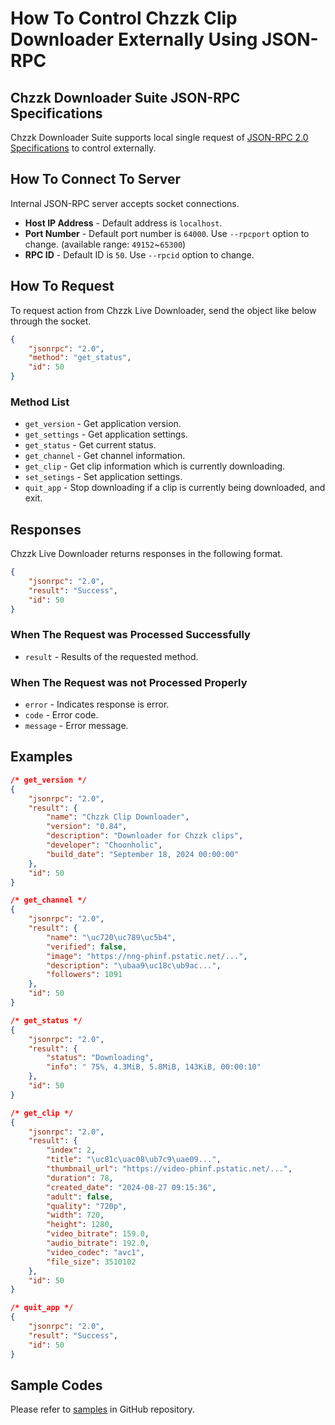# How To Control Chzzk Clip Downloader Externally Using JSON-RPC

## Chzzk Downloader Suite JSON-RPC Specifications
Chzzk Downloader Suite supports local single request of [JSON-RPC 2.0 Specifications](https://www.jsonrpc.org/specification) to control externally.

## How To Connect To Server
Internal JSON-RPC server accepts socket connections.

* **Host IP Address** - Default address is `localhost`.
* **Port Number** - Default port number is `64000`. Use `--rpcport` option to change. (available range: `49152`~`65300`)
* **RPC ID** - Default ID is `50`. Use `--rpcid` option to change.

## How To Request
To request action from Chzzk Live Downloader, send the object like below through the socket.

```json
{
    "jsonrpc": "2.0",
    "method": "get_status",
    "id": 50
}
```

### Method List
* `get_version` - Get application version.
* `get_settings` - Get application settings.
* `get_status` - Get current status.
* `get_channel` - Get channel information.
* `get_clip` - Get clip information which is currently downloading.
* `set_setings` - Set application settings.
* `quit_app` - Stop downloading if a clip is currently being downloaded, and exit.

## Responses
Chzzk Live Downloader returns responses in the following format.

```json
{
    "jsonrpc": "2.0",
    "result": "Success",
    "id": 50
}
```

### When The Request was Processed Successfully
* `result` - Results of the requested method.

### When The Request was not Processed Properly
* `error` - Indicates response is error.
* `code` - Error code.
* `message` - Error message.

## Examples
```json
/* get_version */
{
    "jsonrpc": "2.0",
    "result": {
        "name": "Chzzk Clip Downloader",
        "version": "0.84",
        "description": "Downloader for Chzzk clips",
        "developer": "Choonholic",
        "build_date": "September 18, 2024 00:00:00"
    },
    "id": 50
}

/* get_channel */
{
    "jsonrpc": "2.0",
    "result": {
        "name": "\uc720\uc789\uc5b4",
        "verified": false,
        "image": "https://nng-phinf.pstatic.net/...",
        "description": "\ubaa9\uc18c\ub9ac...",
        "followers": 1091
    },
    "id": 50
}

/* get_status */
{
    "jsonrpc": "2.0",
    "result": {
        "status": "Downloading",
        "info": " 75%, 4.3MiB, 5.8MiB, 143KiB, 00:00:10"
    },
    "id": 50
}

/* get_clip */
{
    "jsonrpc": "2.0",
    "result": {
        "index": 2,
        "title": "\uc81c\uac08\ub7c9\uae09...",
        "thumbnail_url": "https://video-phinf.pstatic.net/...",
        "duration": 78,
        "created_date": "2024-08-27 09:15:36",
        "adult": false,
        "quality": "720p",
        "width": 720,
        "height": 1280,
        "video_bitrate": 159.0,
        "audio_bitrate": 192.0,
        "video_codec": "avc1",
        "file_size": 3510102
    },
    "id": 50
}

/* quit_app */
{
    "jsonrpc": "2.0",
    "result": "Success",
    "id": 50
}
```

## Sample Codes
Please refer to [samples](https://github.com/Choonholic/ChzzkDownloader/blob/main/samples/) in GitHub repository.
